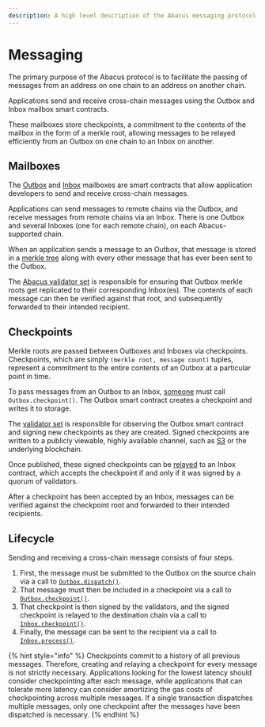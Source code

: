 ```yaml
---
description: A high level description of the Abacus messaging protocol
---
```


# Messaging

The primary purpose of the Abacus protocol is to facilitate the passing of messages from an address on one chain to an address on another chain.

Applications send and receive cross-chain messages using the Outbox and Inbox mailbox smart contracts.&#x20;

These mailboxes store checkpoints, a commitment to the contents of the mailbox in the form of a merkle root, allowing messages to be relayed efficiently from an Outbox on one chain to an Inbox on another.

## Mailboxes

The [Outbox](outbox.md) and [Inbox](inbox.md) mailboxes are smart contracts that allow application developers to send and receive cross-chain messages.

Applications can send messages to remote chains via the Outbox, and receive messages from remote chains via an Inbox. There is one Outbox and several Inboxes (one for each remote chain), on each Abacus-supported chain.

When an application sends a message to an Outbox, that message is stored in a [merkle tree](https://en.wikipedia.org/wiki/Merkle\_tree) along with every other message that has ever been sent to the Outbox.

The [Abacus validator set](../agents/validators.md) is responsible for ensuring that Outbox merkle roots get replicated to their corresponding Inbox(es). The contents of each message can then be verified against that root, and subsequently forwarded to their intended recipient.&#x20;

## Checkpoints

Merkle roots are passed between Outboxes and Inboxes via checkpoints. Checkpoints, which are simply `(merkle root, message count)` tuples, represent a commitment to the entire contents of an Outbox at a particular point in time.

To pass messages from an Outbox to an Inbox, [someone](../agents/checkpointer.md) must call `Outbox.checkpoint()`. The Outbox smart contract creates a checkpoint and writes it to storage.

The [validator set](../agents/validators.md) is responsible for observing the Outbox smart contract and signing new checkpoints as they are created. Signed checkpoints are written to a publicly viewable, highly available channel, such as [S3](https://en.wikipedia.org/wiki/Amazon\_S3) or the underlying blockchain.

Once published, these signed checkpoints can be [relayed](../agents/relayer.md) to an Inbox contract, which accepts the checkpoint if and only if it was signed by a quorum of validators.

After a checkpoint has been accepted by an Inbox, messages can be verified against the checkpoint root and forwarded to their intended recipients.

## Lifecycle

Sending and receiving a cross-chain message consists of four steps.

1. First, the message must be submitted to the Outbox on the source chain via a call to [`Outbox.dispatch()`](outbox.md#dispatch).
2. That message must then be included in a checkpoint via a call to [`Outbox.checkpoint()`](outbox.md#checkpoint).
3. That checkpoint is then signed by the validators, and the signed checkpoint is relayed to the destination chain via a call to [`Inbox.checkpoint()`](inbox.md#checkpoint).
4. Finally, the message can be sent to the recipient via a call to [`Inbox.process()`](inbox.md#process).

{% hint style="info" %}
Checkpoints commit to a history of all previous messages. Therefore, creating and relaying a checkpoint for every message is not strictly necessary. Applications looking for the lowest latency should consider checkpointing after each message, while applications that can tolerate more latency can consider amortizing the gas costs of checkpointing across multiple messages. If a single transaction dispatches multiple messages, only one checkpoint after the messages have been dispatched is necessary.
{% endhint %}

